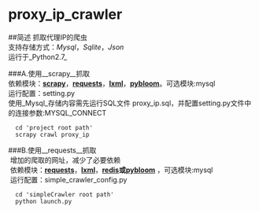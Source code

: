 # proxy_ip_crawler
##简述
  抓取代理IP的爬虫<br>
  支持存储方式：_Mysql_，_Sqlite_，_Json_<br>
  运行于_Python2.7_<br>
  
###A.使用__scrapy__抓取<br>
  依赖模块：__[scrapy](https://scrapy.org/)__，__[requests](https://github.com/kennethreitz/requests "requests")__，__[lxml](http://lxml.de/ "lxml")__，__[pybloom](https://github.com/jaybaird/python-bloomfilter/ "pybloom")__。可选模块:mysql<br>
  运行配置：setting.py<br>
  使用_Mysql_存储内容需先运行SQL文件 proxy_ip.sql，并配置setting.py文件中的连接参数:MYSQL_CONNECT<br>
  
      cd 'project root path'
      scrapy crawl proxy_ip
    
 
###B.使用__requests__抓取 <br>
  增加的爬取的网址，减少了必要依赖<br>
  依赖模块：__[requests](https://github.com/kennethreitz/requests "requests")__，__[lxml](http://lxml.de/ "lxml")__，__[redis](https://pypi.python.org/pypi/redis/ "redis")__或__[pybloom](https://github.com/jaybaird/python-bloomfilter/ "pybloom")__ ，可选模块:mysql<br>
  运行配置：simple_crawler_config.py<br>
  
      cd 'simpleCrawler root path'
      python launch.py


      

